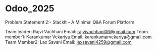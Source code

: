 # Odoo_2025
Problem Statement 2:-
StackIt – A Minimal Q&A Forum Platform

Team leader: Rajvi Vachhani             Email: rajvivachhani06@gmail.com
Team member1: Karankumar Vekariya       Email: karankumarvekariya@gmail.com
Team Member2: Lax Savani                Email: laxsavani4259@gmail.com
